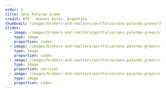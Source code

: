 ```yaml
---
order: 3
title: Sens Palermo Green
credit: ATV - Buenos Aires, Argentina
thumbnail: /images/brokers-and-realtors/portfolio/sens-palermo-green/thumbnail.jpg
slides:
  - image: /images/brokers-and-realtors/portfolio/sens-palermo-green/slide-1.jpg
    type: image
    proportion: video
  - image: /images/brokers-and-realtors/portfolio/sens-palermo-green/slide-2.jpg
    type: image
    proportion: video
  - image: /images/brokers-and-realtors/portfolio/sens-palermo-green/slide-3.jpg
    type: image
    proportion: vertical
  - image: /images/brokers-and-realtors/portfolio/sens-palermo-green/slide-4.jpg
    type: image
    proportion: video
---
```


